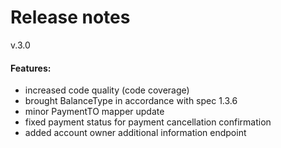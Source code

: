 # Release notes
v.3.0
#### Features:
* increased code quality (code coverage)
* brought BalanceType in accordance with spec 1.3.6
* minor PaymentTO mapper update
* fixed payment status for payment cancellation confirmation
* added account owner additional information endpoint